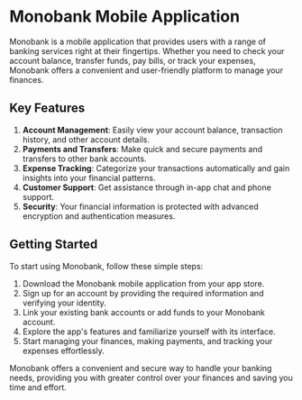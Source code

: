 # Monobank Mobile Application

Monobank is a mobile application that provides users with a range of banking services right at their fingertips. Whether you need to check your account balance, transfer funds, pay bills, or track your expenses, Monobank offers a convenient and user-friendly platform to manage your finances.

## Key Features

1. **Account Management**: Easily view your account balance, transaction history, and other account details.
2. **Payments and Transfers**: Make quick and secure payments and transfers to other bank accounts.
3. **Expense Tracking**: Categorize your transactions automatically and gain insights into your financial patterns.
4. **Customer Support**: Get assistance through in-app chat and phone support.
5. **Security**: Your financial information is protected with advanced encryption and authentication measures.

## Getting Started

To start using Monobank, follow these simple steps:

1. Download the Monobank mobile application from your app store.
2. Sign up for an account by providing the required information and verifying your identity.
3. Link your existing bank accounts or add funds to your Monobank account.
4. Explore the app's features and familiarize yourself with its interface.
5. Start managing your finances, making payments, and tracking your expenses effortlessly.

Monobank offers a convenient and secure way to handle your banking needs, providing you with greater control over your finances and saving you time and effort.